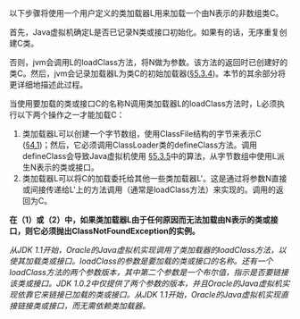 以下步骤将使用一个用户定义的类加载器L用来加载一个由N表示的非数组类C。

首先，Java虚拟机确定L是否已记录N类或接口初始化。如果有的话，无序重复创建C类。

否则，jvm会调用L的loadClass方法，将N做为参数。该方法的返回时已创建好的类C。然后，jvm会记录加载器L为类C的初始加载器([§5.3.4](https://docs.oracle.com/javase/specs/jvms/se12/html/jvms-5.html#jvms-5.3.4))。本节的其余部分将更详细地描述此过程。

当使用要加载的类或接口C的名称N调用类加载器L的loadClass方法时，L必须执行以下两个操作之一才能加载C：

1. 类加载器L可以创建一个字节数组，使用ClassFile结构的字节来表示C ([§4.1](https://docs.oracle.com/javase/specs/jvms/se12/html/jvms-4.html#jvms-4.1))；然后，它必须调用ClassLoader类的defineClass方法。调用defineClass会导致Java虚拟机使用 [§5.3.5](https://docs.oracle.com/javase/specs/jvms/se12/html/jvms-5.html#jvms-5.3.5)中的算法，从字节数组中使用L派生N表示的类或接口。
2. 类加载器L可以将C的加载委托给其他一些类加载器L'。这是通过将参数N直接或间接传递给L'上的方法调用（通常是loadClass方法）来实现的。调用的返回为C。

**在（1）或（2）中，如果类加载器L由于任何原因而无法加载由N表示的类或接口，则它必须抛出ClassNotFoundException的实例。**

*从JDK 1.1开始，Oracle的Java虚拟机实现调用了类加载器的loadClass方法，以使其加载类或接口。loadClass的参数是要加载的类或接口的名称。还有一个loadClass方法的两个参数版本，其中第二个参数是一个布尔值，指示是否要链接该类或接口。JDK 1.0.2中仅提供了两个参数的版本，并且Oracle的Java虚拟机实现依靠它来链接已加载的类或接口。从JDK 1.1开始，Oracle的Java虚拟机实现直接链接类或接口，而无需依赖类加载器。*